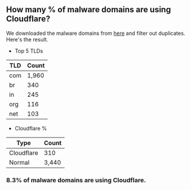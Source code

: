 ## How many % of malware domains are using Cloudflare?


We downloaded the malware domains from [here](https://urlhaus.abuse.ch) and filter out duplicates.
Here's the result.


[//]: # (start replacement)


- Top 5 TLDs

| TLD | Count |
| --- | --- |
| com | 1,960 |
| br | 340 |
| in | 245 |
| org | 116 |
| net | 103 |


- Cloudflare %

| Type | Count |
| --- | --- |
| Cloudflare | 310 |
| Normal | 3,440 |


### 8.3% of malware domains are using Cloudflare.